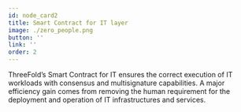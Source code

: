 ```yaml
---
id: node_card2
title: Smart Contract for IT layer
image: ./zero_people.png
button: ''
link: ''
order: 2
---
```


ThreeFold’s Smart Contract for IT ensures the correct execution of IT workloads with consensus and multisignature capabilities. A major efficiency gain comes from removing the human requirement for the deployment and operation of IT infrastructures and services.
